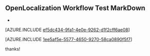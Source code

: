 ## OpenLocalization Workflow Test MarkDown
* 

[AZURE.INCLUDE [ef5dc434-9fa1-4e0e-9262-d1f2cff6ae08](calleeMd1.md)]



[AZURE.INCLUDE [1ee5af5e-5577-4650-9270-58ca0890f5f7](calleeMd2.md)]

 
thanks!